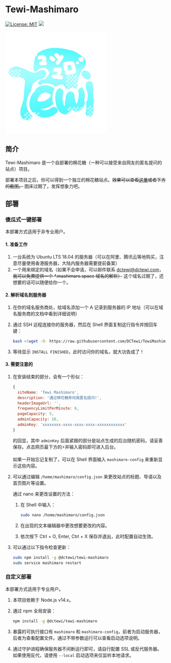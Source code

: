 # Tewi-Mashimaro

[![License: MIT](https://img.shields.io/badge/License-MIT-yellow.svg)](https://opensource.org/licenses/MIT)
[![](https://img.shields.io/npm/v/@dctewi/tewi-mashimaro?label=%40dctewi%2Ftewi-mashimaro)](https://www.npmjs.com/package/@dctewi/tewi-mashimaro)

<img src='https://raw.githubusercontent.com/DCTewi/TewiMashimaro/refs/heads/main/icon.png' width='320px'>

## 简介

Tewi-Mashimaro 是一个自部署的棉花糖（一种可以接受来自网友的匿名提问的站点）项目。

部署本项目之后，你可以得到一个独立的棉花糖站点。~~效果可以查看[这里](https://tewi.mashimaro.space)或者下方的截图。~~ 图床过期了，发挥想象力吧。


## 部署

### 傻瓜式一键部署

本部署方式适用于非专业用户。

#### 1. 准备工作

1. 一台系统为 Ubuntu LTS 18.04 的服务器（可以在阿里、腾讯云等地购买，注意尽量使用香港服务器，大陆内服务器需要提前备案）
2. 一个用来绑定的域名（如果不会申请，可以邮件联系 dctewi@dctewi.com，~~我可以免费提供一个 *.mashimaro.space 域名的解析）~~ 这个域名过期了，还想要的话可以随便给你一个。

#### 2. 解析域名到服务器

1. 在你的域名服务商处，给域名添加一个 A 记录到服务器的 IP 地址（可以在域名服务商的文档中看到详细说明）

2. 通过 SSH 远程连接你的服务器，然后在 Shell 界面复制这行指令并按回车键：

   ```bash
   bash <(wget -O- https://raw.githubusercontent.com/DCTewi/TewiMashimaro/main/tools/ubuntu-install.sh)
   ```

3. 等待显示  `INSTALL FINISHED`，此时访问你的域名，就大功告成了！

#### 3. 需要注意的

1. 在安装结束的部分，会有一个形似：

   ```javascript
   {
     siteName: 'Tewi Mashimaro',
     description: '通过棉花糖来向我匿名提问!',
     headerImageUrl: '',
     frequencyLimitPerMinute: 6,
     pageCapacity: 5,
     adminCapacity: 10,
     adminKey: 'xxxxxxxx-xxxx-xxxx-xxxx-xxxxxxxxxxxx'
   }
   ```

   的回显，其中 `adminKey` 后面紧跟的部分是站点生成的后台随机密码，请妥善保存。点击网页最下方的⚡并输入密码即可进入后台。

   如果一开始忘记复制了，可以在 Shell 界面输入 `mashimaro-config` 来重新显示这些内容。

2. 可以通过编辑  `/home/mashimaro/config.json` 来更改站点的标题、导语以及首页图片等设置。

   通过 nano 来更改设置的方法：

   1. 在 Shell 中输入：

      ```bash
      sudo nano /home/mashimaro/config.json
      ```

   2. 在出现的文本编辑器中更改想要更改的内容。

   3. 依次按下 Ctrl + O, Enter, Ctrl + X 保存并退出，此时配置自动生效。

3. 可以通过以下指令检查更新：

   ```bash
   sudo npm install -g @dctewi/tewi-mashimaro
   sudo service mashimaro restart
   ```

### 自定义部署

本部署方式适用于专业用户。

1. 本项目依赖于 Node.js v14.x。

2. 通过 npm 全局安装：

   ```bash
   npm install -g @dctewi/tewi-mashimaro
   ```

3. 暴露的可执行接口有  `mashimaro` 和 `mashimaro-config`，前者为启动服务器，后者为查看配置文件。通过不带参数运行可以查看启动选项说明。

4. 通过守护进程确保服务器不间断运行即可，请自行配置 SSL 或反代服务器。如果使用反代，请使用 `--local` 启动选项来仅监听本地请求。
